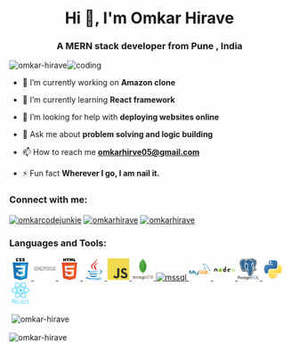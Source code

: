 
<h1 align="center">Hi 👋, I'm Omkar Hirave</h1>
<h3 align="center">A MERN stack developer from Pune , India</h3>
<img align="right" alt="coding" width=400 src="https://www.google.com/imgres?imgurl=https%3A%2F%2Fmedia.tenor.com%2FUg6cbVA1ZsMAAAAM%2Fdeveloper.gif&tbnid=rR3MSryGtM5oHM&vet=10CAgQxiAoBWoXChMIqLSU19CmgAMVAAAAAB0AAAAAEAY..i&imgrefurl=https%3A%2F%2Ftenor.com%2Fsearch%2Fdeveloper-gifs&docid=wWXxkhY_cmhVoM&w=220&h=183&itg=1&q=animated%20coding%20gif&ved=0CAgQxiAoBWoXChMIqLSU19CmgAMVAAAAAB0AAAAAEAY"> </img>
<p align="left"> <img src="https://komarev.com/ghpvc/?username=omkar-hirave&label=Profile%20views&color=0e75b6&style=flat" alt="omkar-hirave" /> </p>

- 🔭 I’m currently working on **Amazon clone**

- 🌱 I’m currently learning **React framework**

- 🤝 I’m looking for help with **deploying websites online**

- 💬 Ask me about **problem solving and logic building**

- 📫 How to reach me **omkarhirve05@gmail.com**

- ⚡ Fun fact **Wherever I go, I am nail it.**

<h3 align="left">Connect with me:</h3>
<p align="left">
<a href="https://twitter.com/omkarcodejunkie" target="blank"><img align="center" src="https://raw.githubusercontent.com/rahuldkjain/github-profile-readme-generator/master/src/images/icons/Social/twitter.svg" alt="omkarcodejunkie" height="30" width="40" /></a>
<a href="https://www.leetcode.com/omkarhirave" target="blank"><img align="center" src="https://raw.githubusercontent.com/rahuldkjain/github-profile-readme-generator/master/src/images/icons/Social/leet-code.svg" alt="omkarhirave" height="30" width="40" /></a>
<a href="https://www.linkedin.com/in/omkar-hirave-08473a243/" target="blank"><img align="center" src="https://raw.githubusercontent.com/rahuldkjain/github-profile-readme-generator/master/src/images/icons/Social/leet-code.svg" alt="omkarhirave" height="30" width="40" /></a>

</p>

<h3 align="left">Languages and Tools:</h3>
<p align="left"> <a href="https://www.w3schools.com/css/" target="_blank" rel="noreferrer"> <img src="https://raw.githubusercontent.com/devicons/devicon/master/icons/css3/css3-original-wordmark.svg" alt="css3" width="40" height="40"/> </a> <a href="https://expressjs.com" target="_blank" rel="noreferrer"> <img src="https://raw.githubusercontent.com/devicons/devicon/master/icons/express/express-original-wordmark.svg" alt="express" width="40" height="40"/> </a> <a href="https://www.w3.org/html/" target="_blank" rel="noreferrer"> <img src="https://raw.githubusercontent.com/devicons/devicon/master/icons/html5/html5-original-wordmark.svg" alt="html5" width="40" height="40"/> </a> <a href="https://www.java.com" target="_blank" rel="noreferrer"> <img src="https://raw.githubusercontent.com/devicons/devicon/master/icons/java/java-original.svg" alt="java" width="40" height="40"/> </a> <a href="https://developer.mozilla.org/en-US/docs/Web/JavaScript" target="_blank" rel="noreferrer"> <img src="https://raw.githubusercontent.com/devicons/devicon/master/icons/javascript/javascript-original.svg" alt="javascript" width="40" height="40"/> </a> <a href="https://www.mongodb.com/" target="_blank" rel="noreferrer"> <img src="https://raw.githubusercontent.com/devicons/devicon/master/icons/mongodb/mongodb-original-wordmark.svg" alt="mongodb" width="40" height="40"/> </a> <a href="https://www.microsoft.com/en-us/sql-server" target="_blank" rel="noreferrer"> <img src="https://www.svgrepo.com/show/303229/microsoft-sql-server-logo.svg" alt="mssql" width="40" height="40"/> </a> <a href="https://www.mysql.com/" target="_blank" rel="noreferrer"> <img src="https://raw.githubusercontent.com/devicons/devicon/master/icons/mysql/mysql-original-wordmark.svg" alt="mysql" width="40" height="40"/> </a> <a href="https://nodejs.org" target="_blank" rel="noreferrer"> <img src="https://raw.githubusercontent.com/devicons/devicon/master/icons/nodejs/nodejs-original-wordmark.svg" alt="nodejs" width="40" height="40"/> </a> <a href="https://www.postgresql.org" target="_blank" rel="noreferrer"> <img src="https://raw.githubusercontent.com/devicons/devicon/master/icons/postgresql/postgresql-original-wordmark.svg" alt="postgresql" width="40" height="40"/> </a> <a href="https://www.python.org" target="_blank" rel="noreferrer"> <img src="https://raw.githubusercontent.com/devicons/devicon/master/icons/python/python-original.svg" alt="python" width="40" height="40"/> </a> <a href="https://reactjs.org/" target="_blank" rel="noreferrer"> <img src="https://raw.githubusercontent.com/devicons/devicon/master/icons/react/react-original-wordmark.svg" alt="react" width="40" height="40"/> </a> </p>


<p>&nbsp;<img align="center" src="https://github-readme-stats.vercel.app/api?username=omkar-hirave&show_icons=true&locale=en" alt="omkar-hirave" /></p>

<p><img align="center" src="https://github-readme-streak-stats.herokuapp.com/?user=omkar-hirave&" alt="omkar-hirave" /></p>
